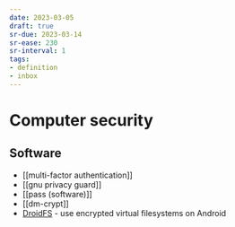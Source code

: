 ```yaml
---
date: 2023-03-05
draft: true
sr-due: 2023-03-14
sr-ease: 230
sr-interval: 1
tags:
- definition
- inbox
---
```


# Computer security

## Software

- [[multi-factor authentication]]
- [[gnu privacy guard]]
- [[pass (software)]]
- [[dm-crypt]]
- [DroidFS](https://github.com/hardcore-sushi/DroidFS) - use encrypted virtual filesystems on Android